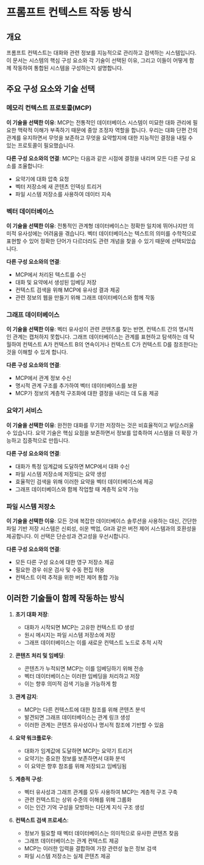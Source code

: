 # 프롬프트 컨텍스트 작동 방식

## 개요

프롬프트 컨텍스트는 대화와 관련 정보를 지능적으로 관리하고 검색하는 시스템입니다. 이 문서는 시스템의 핵심 구성 요소와 각 기술이 선택된 이유, 그리고 이들이 어떻게 함께 작동하여 통합된 시스템을 구성하는지 설명합니다.

## 주요 구성 요소와 기술 선택

### 메모리 컨텍스트 프로토콜(MCP)

**이 기술을 선택한 이유**: MCP는 전통적인 데이터베이스 시스템이 미묘한 대화 관리에 필요한 맥락적 이해가 부족하기 때문에 중앙 조정자 역할을 합니다. 우리는 대화 단편 간의 관계를 유지하면서 무엇을 보존하고 무엇을 요약할지에 대한 지능적인 결정을 내릴 수 있는 프로토콜이 필요했습니다.

**다른 구성 요소와의 연결**: MCP는 다음과 같은 시점에 결정을 내리며 모든 다른 구성 요소를 조율합니다:
- 요약기에 대화 압축 요청
- 벡터 저장소에 새 콘텐츠 인덱싱 트리거
- 파일 시스템 저장소를 사용하여 데이터 지속

### 벡터 데이터베이스

**이 기술을 선택한 이유**: 전통적인 관계형 데이터베이스는 정확한 일치에 뛰어나지만 의미적 유사성에는 어려움을 겪습니다. 벡터 데이터베이스는 텍스트의 의미를 수학적으로 표현할 수 있어 정확한 단어가 다르더라도 관련 개념을 찾을 수 있기 때문에 선택되었습니다.

**다른 구성 요소와의 연결**: 
- MCP에서 처리된 텍스트를 수신
- 대화 및 요약에서 생성된 임베딩 저장
- 컨텍스트 검색을 위해 MCP에 유사성 결과 제공
- 관련 정보의 웹을 만들기 위해 그래프 데이터베이스와 함께 작동

### 그래프 데이터베이스

**이 기술을 선택한 이유**: 벡터 유사성이 관련 콘텐츠를 찾는 반면, 컨텍스트 간의 명시적인 관계는 캡처하지 못합니다. 그래프 데이터베이스는 관계를 표현하고 탐색하는 데 탁월하여 컨텍스트 A가 컨텍스트 B의 연속이거나 컨텍스트 C가 컨텍스트 D를 참조한다는 것을 이해할 수 있게 합니다.

**다른 구성 요소와의 연결**:
- MCP에서 관계 정보 수신
- 명시적 관계 구조를 추가하여 벡터 데이터베이스를 보완
- MCP가 정보의 계층적 구조화에 대한 결정을 내리는 데 도움 제공

### 요약기 서비스

**이 기술을 선택한 이유**: 완전한 대화를 무기한 저장하는 것은 비효율적이고 부담스러울 수 있습니다. 요약 기술은 핵심 요점을 보존하면서 정보를 압축하여 시스템을 더 확장 가능하고 집중적으로 만듭니다.

**다른 구성 요소와의 연결**:
- 대화가 특정 임계값에 도달하면 MCP에서 대화 수신
- 파일 시스템 저장소에 저장되는 요약 생성
- 효율적인 검색을 위해 이러한 요약을 벡터 데이터베이스에 제공
- 그래프 데이터베이스와 함께 작업할 때 계층적 요약 가능

### 파일 시스템 저장소

**이 기술을 선택한 이유**: 모든 것에 복잡한 데이터베이스 솔루션을 사용하는 대신, 간단한 파일 기반 저장 시스템은 신뢰성, 쉬운 백업, Git과 같은 버전 제어 시스템과의 호환성을 제공합니다. 이 선택은 단순성과 견고성을 우선시합니다.

**다른 구성 요소와의 연결**:
- 모든 다른 구성 요소에 대한 영구 저장소 제공
- 필요한 경우 쉬운 검사 및 수동 편집 허용
- 컨텍스트 이력 추적을 위한 버전 제어 통합 가능

## 이러한 기술들이 함께 작동하는 방식

1. **초기 대화 저장**: 
   - 대화가 시작되면 MCP는 고유한 컨텍스트 ID 생성
   - 원시 메시지는 파일 시스템 저장소에 저장
   - 그래프 데이터베이스는 이를 새로운 컨텍스트 노드로 추적 시작

2. **콘텐츠 처리 및 임베딩**: 
   - 콘텐츠가 누적되면 MCP는 이를 임베딩하기 위해 전송
   - 벡터 데이터베이스는 이러한 임베딩을 처리하고 저장
   - 이는 향후 의미적 검색 기능을 가능하게 함

3. **관계 감지**:
   - MCP는 다른 컨텍스트에 대한 참조를 위해 콘텐츠 분석
   - 발견되면 그래프 데이터베이스는 관계 링크 생성
   - 이러한 관계는 콘텐츠 유사성이나 명시적 참조에 기반할 수 있음

4. **요약 워크플로우**:
   - 대화가 임계값에 도달하면 MCP는 요약기 트리거
   - 요약기는 중요한 정보를 보존하면서 대화 분석
   - 이 요약은 향후 참조를 위해 저장되고 임베딩됨

5. **계층적 구성**:
   - 벡터 유사성과 그래프 관계를 모두 사용하여 MCP는 계층적 구조 구축
   - 관련 컨텍스트는 상위 수준의 이해를 위해 그룹화
   - 이는 인간 기억 구성을 모방하는 다단계 지식 구조 생성

6. **컨텍스트 검색 프로세스**:
   - 정보가 필요할 때 벡터 데이터베이스는 의미적으로 유사한 콘텐츠 찾음
   - 그래프 데이터베이스는 관계 컨텍스트 제공
   - MCP는 이러한 입력을 결합하여 가장 관련성 높은 정보 검색
   - 파일 시스템 저장소는 실제 콘텐츠 제공
